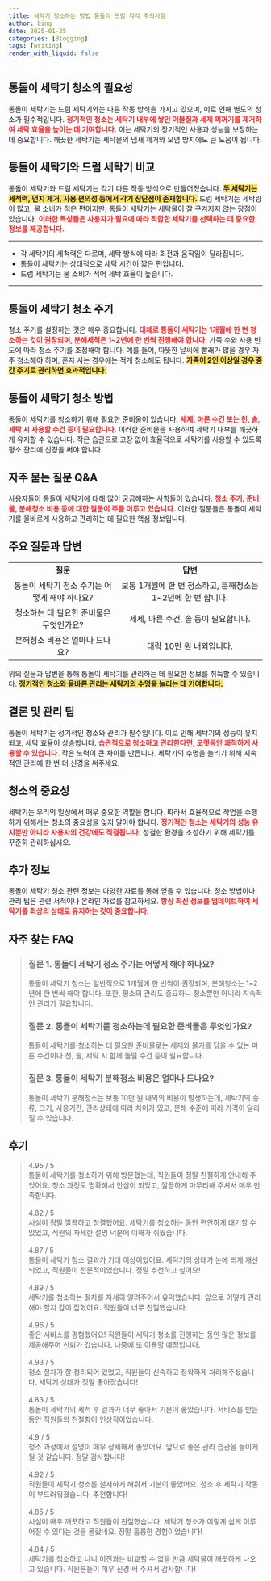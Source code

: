 ```yaml
---
title: 세탁기 청소하는 방법 통돌이 드럼 각각 주의사항
author: bing
date: 2025-01-25
categories: [Blogging]
tags: [writing]
render_with_liquid: false
---
```



<h2 id='통돌이_세탁기_청소_필요성'>통돌이 세탁기 청소의 필요성</h2>

<p>통돌이 세탁기는 드럼 세탁기와는 다른 작동 방식을 가지고 있으며, 이로 인해 별도의 청소가 필수적입니다. <b><span style="color: #ee2323;">정기적인 청소는 세탁기 내부에 쌓인 이물질과 세제 찌꺼기를 제거하여 세탁 효율을 높이는 데 기여합니다.</span></b> 이는 세탁기의 장기적인 사용과 성능을 보장하는 데 중요합니다. 깨끗한 세탁기는 세탁물의 냄새 제거와 오염 방지에도 큰 도움이 됩니다.</p>

<h2 id='통돌이_세탁기와_드럼_세탁기_비교'>통돌이 세탁기와 드럼 세탁기 비교</h2>

<p>통돌이 세탁기와 드럼 세탁기는 각기 다른 작동 방식으로 만들어졌습니다. <b><span style="background-color: #ffe066;">두 세탁기는 세척력, 먼지 제거, 사용 편의성 등에서 각기 장단점이 존재합니다.</span></b> 드럼 세탁기는 세탁량이 많고, 물 소비가 적은 편이지만, 통돌이 세탁기는 세탁물이 잘 구겨지지 않는 장점이 있습니다. <b><span style="color: #ee2323;">이러한 특성들은 사용자가 필요에 따라 적합한 세탁기를 선택하는 데 중요한 정보를 제공합니다.</span></b></p>

<hr />

<ul>
    <li>각 세탁기의 세척력은 다르며, 세탁 방식에 따라 회전과 움직임이 달라집니다.</li>
    <li>통돌이 세탁기는 상대적으로 세탁 시간이 짧은 편입니다.</li>
    <li>드럼 세탁기는 물 소비가 적어 세탁 효율이 높습니다.</li>
</ul>

<hr />

<h2 id='통돌이_세탁기_청소_주기'>통돌이 세탁기 청소 주기</h2>

<p>청소 주기를 설정하는 것은 매우 중요합니다. <b><span style="color: #ee2323;">대체로 통돌이 세탁기는 1개월에 한 번 청소하는 것이 권장되며, 분해세척은 1~2년에 한 번씩 진행해야 합니다.</span></b> 가족 수와 사용 빈도에 따라 청소 주기를 조정해야 합니다. 예를 들어, 따뜻한 날씨에 빨래가 많을 경우 자주 청소해야 하며, 혼자 사는 경우에는 적게 청소해도 됩니다. <b><span style="background-color: #ffe066;">가족이 2인 이상일 경우 중간 주기로 관리하면 효과적입니다.</span></b></p>

<h2 id='통돌이_세탁기_청소_방법'>통돌이 세탁기 청소 방법</h2>

<p>통돌이 세탁기를 청소하기 위해 필요한 준비물이 있습니다. <b><span style="color: #ee2323;">세제, 마른 수건 또는 천, 솔, 세탁 시 사용할 수건 등이 필요합니다.</span></b> 이러한 준비물을 사용하여 세탁기 내부를 깨끗하게 유지할 수 있습니다. 작은 습관으로 고장 없이 효율적으로 세탁기를 사용할 수 있도록 평소 관리에 신경을 써야 합니다.</p>

<h2 id='자주_묻는_질문_QNA'>자주 묻는 질문 Q&A</h2>

<p>사용자들이 통돌이 세탁기에 대해 많이 궁금해하는 사항들이 있습니다. <b><span style="color: #ee2323;">청소 주기, 준비물, 분해청소 비용 등에 대한 질문이 주를 이루고 있습니다.</span></b> 이러한 질문들은 통돌이 세탁기를 올바르게 사용하고 관리하는 데 필요한 핵심 정보입니다.</p>

<h2 id='주요_질문과_답변'>주요 질문과 답변</h2>

<table>
    <tr>
        <td style="text-align: center; height: 17px;"><b>질문</b></td>
        <td style="text-align: center; height: 17px;"><b>답변</b></td>
    </tr>
    <tr>
        <td style="text-align: center; height: 17px;">통돌이 세탁기 청소 주기는 어떻게 해야 하나요?</td>
        <td style="text-align: center; height: 17px;">보통 1개월에 한 번 청소하고, 분해청소는 1~2년에 한 번 합니다.</td>
    </tr>
    <tr>
        <td style="text-align: center; height: 17px;">청소하는 데 필요한 준비물은 무엇인가요?</td>
        <td style="text-align: center; height: 17px;">세제, 마른 수건, 솔 등이 필요합니다.</td>
    </tr>
    <tr>
        <td style="text-align: center; height: 17px;">분해청소 비용은 얼마나 드나요?</td>
        <td style="text-align: center; height: 17px;">대략 10만 원 내외입니다.</td>
    </tr>
</table>

<p>위의 질문과 답변을 통해 통돌이 세탁기를 관리하는 데 필요한 정보를 취득할 수 있습니다. <b><span style="background-color: #ffe066;">정기적인 청소와 올바른 관리는 세탁기의 수명을 늘리는 데 기여합니다.</span></b></p>

<h2 id='결론 및 관리_팁'>결론 및 관리 팁</h2>

<p>통돌이 세탁기는 정기적인 청소와 관리가 필수입니다. 이로 인해 세탁기의 성능이 유지되고, 세탁 효율이 상승합니다. <b><span style="color: #ee2323;">습관적으로 청소하고 관리한다면, 오랫동안 쾌적하게 사용할 수 있습니다.</span></b> 작은 노력이 큰 차이를 만듭니다. 세탁기의 수명을 늘리기 위해 지속적인 관리에 한 번 더 신경을 써주세요.</p>

<h2 id='청소의_중요성'>청소의 중요성</h2>

<p>세탁기는 우리의 일상에서 매우 중요한 역할을 합니다. 따라서 효율적으로 작업을 수행하기 위해서는 청소의 중요성을 잊지 말아야 합니다. <b><span style="color: #ee2323;">정기적인 청소는 세탁기의 성능 유지뿐만 아니라 사용자의 건강에도 직결됩니다.</span></b> 청결한 환경을 조성하기 위해 세탁기를 꾸준히 관리하십시오.</p>

<h2 id='추가_정보'>추가 정보</h2>

<p>통돌이 세탁기 청소 관련 정보는 다양한 자료를 통해 얻을 수 있습니다. 청소 방법이나 관리 팁은 관련 서적이나 온라인 자료를 참고하세요. <b><span style="color: #ee2323;">항상 최신 정보를 업데이트하여 세탁기를 최상의 상태로 유지하는 것이 중요합니다.</span></b></p>


<h2 id='자주_찾는_FAQ'>자주 찾는 FAQ</h2>
<div itemscope="" itemtype="https://schema.org/FAQPage"> 
<blockquote> 
<div itemscope="" itemprop="mainEntity" itemtype="https://schema.org/Question"> 
<h3 itemprop="name">질문 1. 통돌이 세탁기 청소 주기는 어떻게 해야 하나요?</h3> 
<div itemscope="" itemprop="acceptedAnswer" itemtype="https://schema.org/Answer"> 
<span itemprop="text"> 
<p>통돌이 세탁기 청소는 일반적으로 1개월에 한 번씩이 권장되며, 분해청소는 1~2년에 한 번씩 해야 합니다. 또한, 평소의 관리도 중요하니 청소뿐만 아니라 지속적인 관리가 필요합니다.</p> 
</span> 
</div> 
</div> 

<div itemscope="" itemprop="mainEntity" itemtype="https://schema.org/Question"> 
<h3 itemprop="name">질문 2. 통돌이 세탁기를 청소하는데 필요한 준비물은 무엇인가요?</h3> 
<div itemscope="" itemprop="acceptedAnswer" itemtype="https://schema.org/Answer"> 
<span itemprop="text"> 
<p>통돌이 세탁기를 청소하는 데 필요한 준비물로는 세제와 물기를 닦을 수 있는 마른 수건이나 천, 솔, 세탁 시 함께 돌릴 수건 등이 필요합니다.</p> 
</span> 
</div> 
</div> 

<div itemscope="" itemprop="mainEntity" itemtype="https://schema.org/Question"> 
<h3 itemprop="name">질문 3. 통돌이 세탁기 분해청소 비용은 얼마나 드나요?</h3> 
<div itemscope="" itemprop="acceptedAnswer" itemtype="https://schema.org/Answer"> 
<span itemprop="text"> 
<p>통돌이 세탁기 분해청소는 보통 10만 원 내외의 비용이 발생하는데, 세탁기의 종류, 크기, 사용기간, 관리상태에 따라 차이가 있고, 분해 수준에 따라 가격이 달라질 수 있습니다.</p> 
</span> 
</div> 
</div> 
</blockquote> 
</div>
<h2 id='후기'>후기</h2>
<div itemscope itemtype="https://schema.org/Product">
  <blockquote>
  <div itemprop="review" itemscope itemtype="https://schema.org/Review">
      <div itemprop="reviewRating" itemscope itemtype="https://schema.org/Rating"> <span itemprop="ratingValue">4.95</span> / <span itemprop="bestRating">5</span> </div>
      <span itemprop="reviewBody">통돌이 세탁기를 청소하기 위해 방문했는데, 직원들이 정말 친절하게 안내해 주었어요. 청소 과정도 명확해서 안심이 되었고, 깔끔하게 마무리해 주셔서 매우 만족합니다.</span>
  </div>
  <br>
  <div itemprop="review" itemscope itemtype="https://schema.org/Review">
      <div itemprop="reviewRating" itemscope itemtype="https://schema.org/Rating"> <span itemprop="ratingValue">4.82</span> / <span itemprop="bestRating">5</span> </div>
      <span itemprop="reviewBody">시설이 정말 깔끔하고 청결했어요. 세탁기를 청소하는 동안 편안하게 대기할 수 있었고, 직원의 자세한 설명 덕분에 이해가 쉬웠습니다.</span>
  </div>
  <br>
  <div itemprop="review" itemscope itemtype="https://schema.org/Review">
      <div itemprop="reviewRating" itemscope itemtype="https://schema.org/Rating"> <span itemprop="ratingValue">4.87</span> / <span itemprop="bestRating">5</span> </div>
      <span itemprop="reviewBody">통돌이 세탁기 청소 결과가 기대 이상이었어요. 세탁기의 상태가 눈에 띄게 개선되었고, 직원들이 전문적이었습니다. 정말 추천하고 싶어요!</span>
  </div>
  <br>
  <div itemprop="review" itemscope itemtype="https://schema.org/Review">
      <div itemprop="reviewRating" itemscope itemtype="https://schema.org/Rating"> <span itemprop="ratingValue">4.89</span> / <span itemprop="bestRating">5</span> </div>
      <span itemprop="reviewBody">세탁기를 청소하는 절차를 자세히 알려주어서 유익했습니다. 앞으로 어떻게 관리해야 할지 감이 잡혔어요. 직원들이 너무 친절했습니다.</span>
  </div>
  <br>
  <div itemprop="review" itemscope itemtype="https://schema.org/Review">
      <div itemprop="reviewRating" itemscope itemtype="https://schema.org/Rating"> <span itemprop="ratingValue">4.96</span> / <span itemprop="bestRating">5</span> </div>
      <span itemprop="reviewBody">좋은 서비스를 경험했어요! 직원들이 세탁기 청소를 진행하는 동안 많은 정보를 제공해주어 신뢰가 갔습니다. 나중에 또 이용할 예정입니다.</span>
  </div>
  <br>
  <div itemprop="review" itemscope itemtype="https://schema.org/Review">
      <div itemprop="reviewRating" itemscope itemtype="https://schema.org/Rating"> <span itemprop="ratingValue">4.93</span> / <span itemprop="bestRating">5</span> </div>
      <span itemprop="reviewBody">청소 절차가 잘 정리되어 있었고, 직원들이 신속하고 정확하게 처리해주셨습니다. 세탁기 상태가 정말 좋아졌습니다!</span>
  </div>
  <br>
  <div itemprop="review" itemscope itemtype="https://schema.org/Review">
      <div itemprop="reviewRating" itemscope itemtype="https://schema.org/Rating"> <span itemprop="ratingValue">4.83</span> / <span itemprop="bestRating">5</span> </div>
      <span itemprop="reviewBody"> 통돌이 세탁기의 세척 후 결과가 너무 좋아서 기분이 좋았습니다. 서비스를 받는 동안 직원들의 친절함이 인상적이었습니다.</span>
  </div>
  <br>
  <div itemprop="review" itemscope itemtype="https://schema.org/Review">
      <div itemprop="reviewRating" itemscope itemtype="https://schema.org/Rating"> <span itemprop="ratingValue">4.9</span> / <span itemprop="bestRating">5</span> </div>
      <span itemprop="reviewBody">청소 과정에서 설명이 매우 상세해서 좋았어요. 앞으로 좋은 관리 습관을 들이게 될 것 같습니다. 정말 감사합니다!</span>
  </div>
  <br>
  <div itemprop="review" itemscope itemtype="https://schema.org/Review">
      <div itemprop="reviewRating" itemscope itemtype="https://schema.org/Rating"> <span itemprop="ratingValue">4.92</span> / <span itemprop="bestRating">5</span> </div>
      <span itemprop="reviewBody">직원들이 세탁기 청소를 철저하게 해줘서 기분이 좋았어요. 청소 후 세탁기 작동이 부드러워졌습니다. 추천합니다!</span>
  </div>
  <br>
  <div itemprop="review" itemscope itemtype="https://schema.org/Review">
      <div itemprop="reviewRating" itemscope itemtype="https://schema.org/Rating"> <span itemprop="ratingValue">4.85</span> / <span itemprop="bestRating">5</span> </div>
      <span itemprop="reviewBody">시설이 매우 깨끗하고 직원들이 친절했습니다. 세탁기 청소가 이렇게 쉽게 이루어질 수 있다는 것을 몰랐네요. 정말 훌륭한 경험이었습니다!</span>
  </div>
  <br>
  <div itemprop="review" itemscope itemtype="https://schema.org/Review">
      <div itemprop="reviewRating" itemscope itemtype="https://schema.org/Rating"> <span itemprop="ratingValue">4.84</span> / <span itemprop="bestRating">5</span> </div>
      <span itemprop="reviewBody">세탁기를 청소하고 나니 이전과는 비교할 수 없을 만큼 세탁물이 깨끗하게 나오고 있습니다. 직원분들이 매우 신경 써 주셔서 감사합니다!</span>
  </div>
  </blockquote>
</div>
